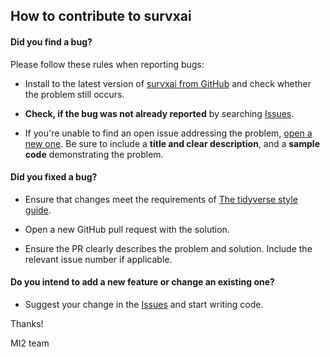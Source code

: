## How to contribute to survxai

#### **Did you find a bug?**

Please follow these rules when reporting bugs:

* Install to the latest version of [survxai from GitHub](https://github.com/MI2DataLab/survxai) and check whether the problem still occurs.

* **Check, if the bug was not already reported** by searching [Issues](https://github.com/MI2DataLab/survxai/issues).

* If you're unable to find an open issue addressing the problem, [open a new one](https://github.com/MI2DataLab/survxai/issues/new). Be sure to include a **title and clear description**, and a **sample code** demonstrating the problem.


#### **Did you fixed a bug?**

* Ensure that changes meet the requirements of [The tidyverse style guide](http://style.tidyverse.org).

* Open a new GitHub pull request with the solution.

* Ensure the PR clearly describes the problem and solution. Include the relevant issue number if applicable.


#### **Do you intend to add a new feature or change an existing one?**

* Suggest your change in the [Issues](https://github.com/MI2DataLab/survxai/issues) and start writing code.


Thanks!

MI2 team

